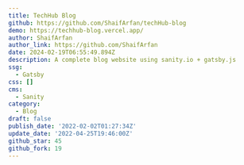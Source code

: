 ```yaml
---
title: TechHub Blog
github: https://github.com/ShaifArfan/techHub-blog
demo: https://techhub-blog.vercel.app/
author: ShaifArfan
author_link: https://github.com/ShaifArfan
date: 2024-02-19T06:55:49.894Z
description: A complete blog website using sanity.io + gatsby.js
ssg:
  - Gatsby
css: []
cms:
  - Sanity
category:
  - Blog
draft: false
publish_date: '2022-02-02T01:27:34Z'
update_date: '2022-04-25T19:46:00Z'
github_star: 45
github_fork: 19
---
```

